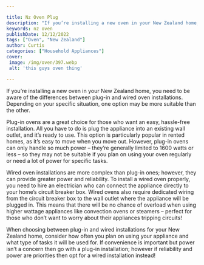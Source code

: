 ```yaml
---

title: Nz Oven Plug
description: "If you’re installing a new oven in your New Zealand home, you need to be aware of the differences between plug-in and wired oven i...swipe up to find out"
keywords: nz oven
publishDate: 12/12/2022
tags: ["Oven", "New Zealand"]
author: Curtis
categories: ["Household Appliances"]
cover: 
 image: /img/oven/397.webp
 alt: 'this guys oven thing'

---
```


If you’re installing a new oven in your New Zealand home, you need to be aware of the differences between plug-in and wired oven installations. Depending on your specific situation, one option may be more suitable than the other. 

Plug-in ovens are a great choice for those who want an easy, hassle-free installation. All you have to do is plug the appliance into an existing wall outlet, and it’s ready to use. This option is particularly popular in rented homes, as it’s easy to move when you move out. However, plug-in ovens can only handle so much power – they’re generally limited to 1600 watts or less – so they may not be suitable if you plan on using your oven regularly or need a lot of power for specific tasks. 

Wired oven installations are more complex than plug-in ones; however, they can provide greater power and reliability. To install a wired oven properly, you need to hire an electrician who can connect the appliance directly to your home’s circuit breaker box. Wired ovens also require dedicated wiring from the circuit breaker box to the wall outlet where the appliance will be plugged in. This means that there will be no chance of overload when using higher wattage appliances like convection ovens or steamers – perfect for those who don’t want to worry about their appliances tripping circuits! 

When choosing between plug-in and wired installations for your New Zealand home, consider how often you plan on using your appliance and what type of tasks it will be used for. If convenience is important but power isn’t a concern then go with a plug-in installation; however if reliability and power are priorities then opt for a wired installation instead!
